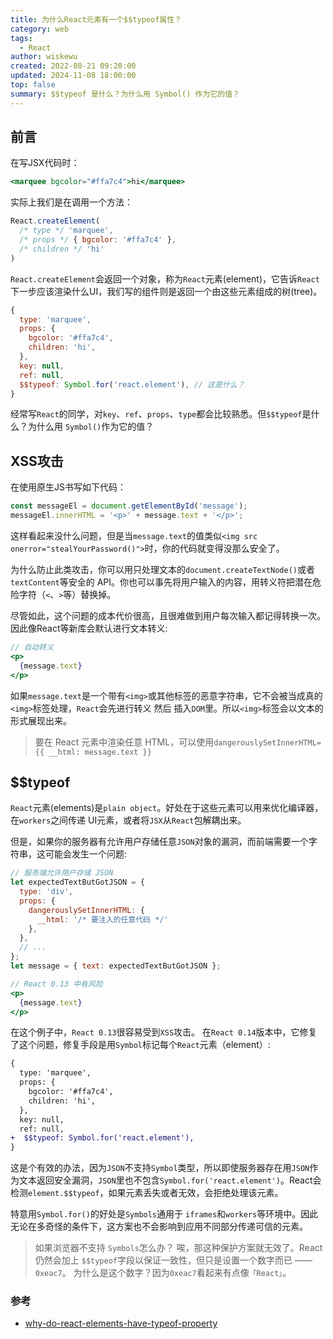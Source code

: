 ```yaml
---
title: 为什么React元素有一个$$typeof属性？
category: web
tags:
  - React
author: wiskewu
created: 2022-08-21 09:20:00
updated: 2024-11-08 18:00:00
top: false
summary: $$typeof 是什么？为什么用 Symbol() 作为它的值？
---
```


## 前言

在写JSX代码时：

```jsx
<marquee bgcolor="#ffa7c4">hi</marquee>
```

实际上我们是在调用一个方法：

```js
React.createElement(
  /* type */ 'marquee',
  /* props */ { bgcolor: '#ffa7c4' },
  /* children */ 'hi'
)
```

`React.createElement`会返回一个对象，称为`React`元素(element)，它告诉`React`下一步应该渲染什么UI，我们写的组件则是返回一个由这些元素组成的树(tree)。

```js
{
  type: 'marquee',
  props: {
    bgcolor: '#ffa7c4',
    children: 'hi',
  },
  key: null,
  ref: null,
  $$typeof: Symbol.for('react.element'), // 这是什么？
}
```

经常写`React`的同学，对`key`、`ref`、`props`、`type`都会比较熟悉。但`$$typeof`是什么？为什么用 `Symbol()`作为它的值？

## XSS攻击

在使用原生JS书写如下代码：

```js
const messageEl = document.getElementById('message');
messageEl.innerHTML = '<p>' + message.text + '</p>';
```

这样看起来没什么问题，但是当`message.text`的值类似`<img src onerror="stealYourPassword()">`时，你的代码就变得没那么安全了。

为什么防止此类攻击，你可以用只处理文本的`document.createTextNode()`或者`textContent`等安全的 API。你也可以事先将用户输入的内容，用转义符把潜在危险字符（`<`、`>`等）替换掉。

尽管如此，这个问题的成本代价很高，且很难做到用户每次输入都记得转换一次。因此像React等新库会默认进行文本转义:

```jsx
// 自动转义
<p>
  {message.text}
</p>
```

如果`message.text`是一个带有`<img>`或其他标签的恶意字符串，它不会被当成真的`<img>`标签处理，`React`会先进行转义 然后 插入`DOM`里。所以`<img>`标签会以文本的形式展现出来。

> 要在 React 元素中渲染任意 HTML，可以使用`dangerouslySetInnerHTML={{ __html: message.text }}`

## $$typeof

`React`元素(elements)是`plain object`。好处在于这些元素可以用来优化编译器，在`workers`之间传递 UI元素，或者将`JSX`从`React`包解耦出来。

但是，如果你的服务器有允许用户存储任意`JSON`对象的漏洞，而前端需要一个字符串，这可能会发生一个问题:

```jsx
// 服务端允许用户存储 JSON
let expectedTextButGotJSON = {
  type: 'div',
  props: {
    dangerouslySetInnerHTML: {
      __html: '/* 要注入的任意代码 */'
    },
  },
  // ...
};
let message = { text: expectedTextButGotJSON };

// React 0.13 中有风险
<p>
  {message.text}
</p>
```

在这个例子中，`React 0.13`很容易受到`XSS`攻击。
在`React 0.14`版本中，它修复了这个问题，修复手段是用`Symbol`标记每个`React`元素（element）:

```diff
{
  type: 'marquee',
  props: {
    bgcolor: '#ffa7c4',
    children: 'hi',
  },
  key: null,
  ref: null,
+  $$typeof: Symbol.for('react.element'),
}
```

这是个有效的办法，因为`JSON`不支持`Symbol`类型，所以即使服务器存在用`JSON`作为文本返回安全漏洞，`JSON`里也不包含`Symbol.for('react.element')`。React会检测`element.$$typeof`，如果元素丢失或者无效，会拒绝处理该元素。

特意用`Symbol.for()`的好处是`Symbols`通用于 `iframes`和`workers`等环境中。因此无论在多奇怪的条件下，这方案也不会影响到应用不同部分传递可信的元素。

> 如果浏览器不支持 `Symbols`怎么办？
> 唉，那这种保护方案就无效了。React仍然会加上 `$$typeof`字段以保证一致性，但只是设置一个数字而已 —— `0xeac7`。
> 为什么是这个数字？因为`0xeac7`看起来有点像`「React」`。

### 参考

- [why-do-react-elements-have-typeof-property](https://overreacted.io/zh-hans/why-do-react-elements-have-typeof-property/)
